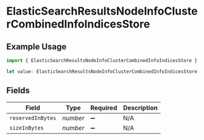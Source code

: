 # ElasticSearchResultsNodeInfoClusterCombinedInfoIndicesStore

## Example Usage

```typescript
import { ElasticSearchResultsNodeInfoClusterCombinedInfoIndicesStore } from "@censys/platform-sdk/models/components";

let value: ElasticSearchResultsNodeInfoClusterCombinedInfoIndicesStore = {};
```

## Fields

| Field              | Type               | Required           | Description        |
| ------------------ | ------------------ | ------------------ | ------------------ |
| `reservedInBytes`  | *number*           | :heavy_minus_sign: | N/A                |
| `sizeInBytes`      | *number*           | :heavy_minus_sign: | N/A                |